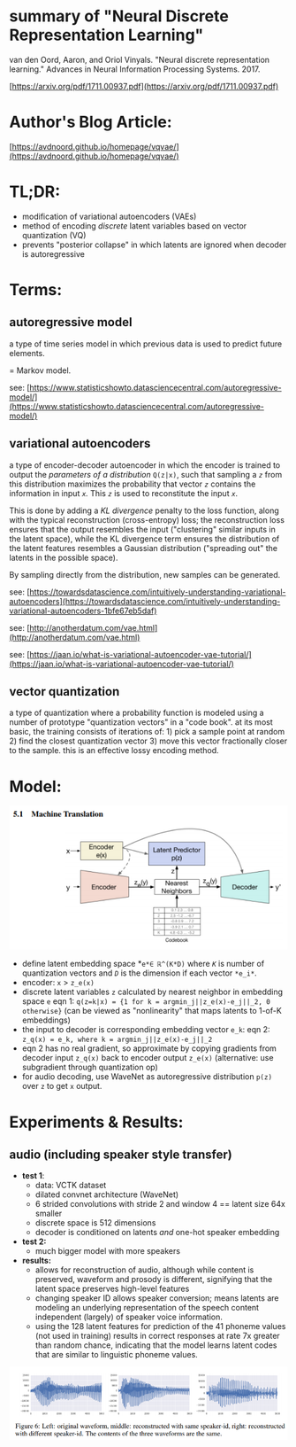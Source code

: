 # summary of "**Neural Discrete Representation Learning"**

van den Oord, Aaron, and Oriol Vinyals. "Neural discrete representation learning." Advances in Neural Information Processing Systems. 2017.

[https://arxiv.org/pdf/1711.00937.pdf](https://arxiv.org/pdf/1711.00937.pdf)

# Author's Blog Article:

[https://avdnoord.github.io/homepage/vqvae/](https://avdnoord.github.io/homepage/vqvae/)

# TL;DR:

- modification of variational autoencoders (VAEs)
- method of encoding *discrete* latent variables based on vector quantization (VQ)
- prevents "posterior collapse" in which latents are ignored when decoder is autoregressive

# Terms:

## autoregressive model

a type of time series model in which previous data is used to predict future elements. 

= Markov model.

see: [https://www.statisticshowto.datasciencecentral.com/autoregressive-model/](https://www.statisticshowto.datasciencecentral.com/autoregressive-model/)

## **variational autoencoders**

a type of encoder-decoder autoencoder in which the encoder is trained to output the *parameters of a distribution* `Q(z|x)`, such that sampling a *`z`* from this distribution maximizes the probability that vector *`z`* contains the information in input *`x`.* This *`z`* is used to reconstitute the input *`x`*. 

This is done by adding a *KL divergence* penalty to the loss function, along with the typical reconstruction (cross-entropy) loss; the reconstruction loss ensures that the output resembles the input ("clustering" similar inputs in the latent space), while the KL divergence term ensures the distribution of the latent features resembles a Gaussian distribution ("spreading out" the latents in the possible space).

By sampling directly from the distribution, new samples can be generated.

see: [https://towardsdatascience.com/intuitively-understanding-variational-autoencoders](https://towardsdatascience.com/intuitively-understanding-variational-autoencoders-1bfe67eb5daf)

see: [http://anotherdatum.com/vae.html](http://anotherdatum.com/vae.html)

see: [https://jaan.io/what-is-variational-autoencoder-vae-tutorial/](https://jaan.io/what-is-variational-autoencoder-vae-tutorial/)

## vector quantization

a type of quantization where a probability function is modeled using a number of prototype "quantization vectors" in a "code book". at its most basic, the training consists of iterations of: 1) pick a sample point at random 2) find the closest quantization vector 3) move this vector fractionally closer to the sample. this is an effective lossy encoding method.

# Model:

![](img/vandenoord_1.png)

- define latent embedding space *`e*∈ ℝ^(K*D)` where *`K`* is number of quantization vectors and *`D`* is the dimension if each vector `*e_i*`.
- encoder: `x` > `z_e(x)`
- discrete latent variables `z` calculated by nearest neighbor in embedding space `e`
eqn 1: `q(z=k|x) = {1 for k = argmin_j||z_e(x)-e_j||_2, 0 otherwise}`
(can be viewed as "nonlinearity" that maps latents to 1-of-K embeddings)
- the input to decoder is corresponding embedding vector `e_k`:
eqn 2: `z_q(x) = e_k, where k = argmin_j||z_e(x)-e_j||_2`
- eqn 2 has no real gradient, so approximate by copying gradients from decoder input `z_q(x)` back to encoder output `z_e(x)` (alternative: use subgradient through quantization op)
- for audio decoding, use WaveNet as autoregressive distribution `p(z)` over `z` to get `x` output.

# Experiments & Results:

## audio (including speaker style transfer)

- **test 1**:
    - data: VCTK dataset
    - dilated convnet architecture (WaveNet)
    - 6 strided convolutions with stride 2 and window 4 == latent size 64x smaller
    - discrete space is 512 dimensions
    - decoder is conditioned on latents *and* one-hot speaker embedding
- **test 2:**
    - much bigger model with more speakers
- **results:**
    - allows for reconstruction of audio, although while content is preserved, waveform and prosody is different, signifying that the latent space preserves high-level features
    - changing speaker ID allows speaker conversion; means latents are modeling an underlying representation of the speech content independent (largely) of speaker voice information.
    - using the 128 latent features for prediction of the 41 phoneme values (not used in training) results in correct responses at rate 7x greater than random chance, indicating that the model learns latent codes that are similar to linguistic phoneme values.

![](img/vandenoord_2.png)